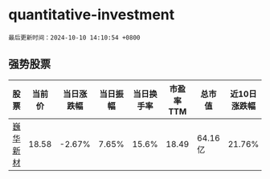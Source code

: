 # quantitative-investment

`最后更新时间：2024-10-10 14:10:54 +0800`

## 强势股票

|股票|当前价|当日涨跌幅|当日振幅|当日换手率|市盈率TTM|总市值|近10日涨跌幅|
|----|----|----|----|----|----|----|----|
|[巍华新材](https://xueqiu.com/S/SH603310)|18.58|-2.67%|7.65%|15.6%|18.49|64.16亿|21.76%|
